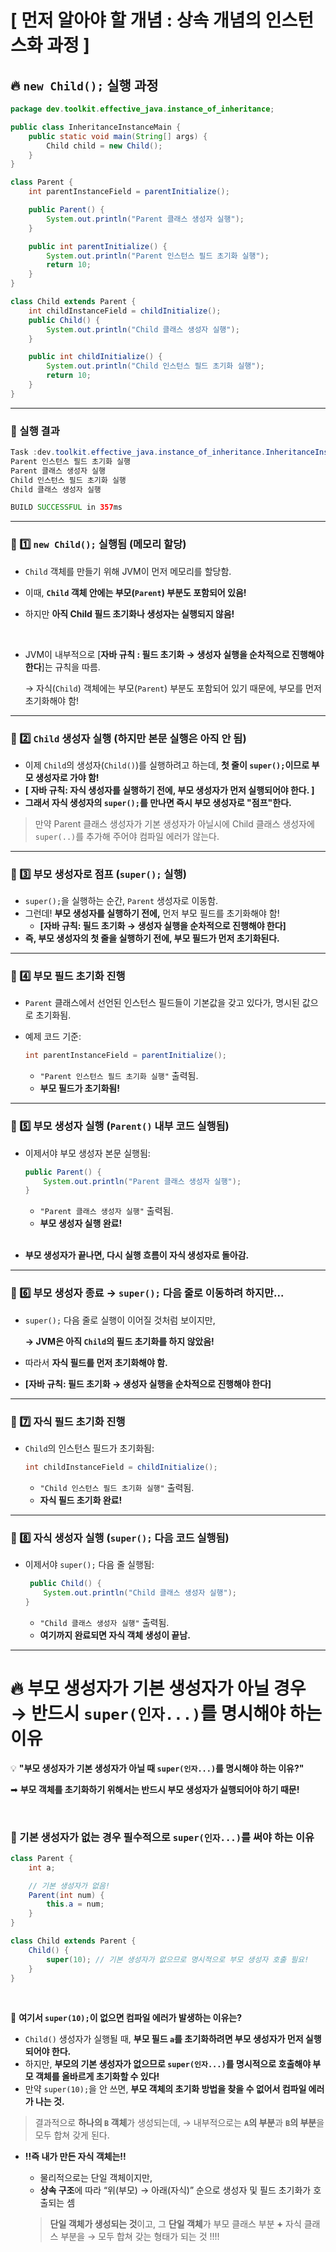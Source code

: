 # [ 먼저 알아야 할 개념 : 상속 개념의 인스턴스화 과정 ]

## **🔥 `new Child();` 실행 과정**

```java
package dev.toolkit.effective_java.instance_of_inheritance;

public class InheritanceInstanceMain {
    public static void main(String[] args) {
        Child child = new Child();
    }
}

class Parent {
    int parentInstanceField = parentInitialize();

    public Parent() {
        System.out.println("Parent 클래스 생성자 실행");
    }

    public int parentInitialize() {
        System.out.println("Parent 인스턴스 필드 초기화 실행");
        return 10;
    }
}

class Child extends Parent {
    int childInstanceField = childInitialize();
    public Child() {
        System.out.println("Child 클래스 생성자 실행");
    }

    public int childInitialize() {
        System.out.println("Child 인스턴스 필드 초기화 실행");
        return 10;
    }
}
```
---

### **📌 실행 결과**
```java
Task :dev.toolkit.effective_java.instance_of_inheritance.InheritanceInstanceMain.main()
Parent 인스턴스 필드 초기화 실행
Parent 클래스 생성자 실행
Child 인스턴스 필드 초기화 실행
Child 클래스 생성자 실행

BUILD SUCCESSFUL in 357ms
```
---

### **📌 1️⃣ `new Child();` 실행됨 (메모리 할당)**

- `Child` 객체를 만들기 위해 JVM이 먼저 메모리를 할당함.
- 이때, **`Child` 객체 안에는 부모(`Parent`) 부분도 포함되어 있음!**
- 하지만 **아직 Child 필드 초기화나 생성자는 실행되지 않음!**
   
    <br>

- JVM이 내부적으로 [**자바 규칙 : 필드 초기화 → 생성자 실행을 순차적으로 진행해야 한다**]는 규칙을 따름.

  → 자식(`Child`) 객체에는 부모(`Parent`) 부분도 포함되어 있기 때문에, 부모를 먼저 초기화해야 함!


---

### **📌 2️⃣ `Child` 생성자 실행 (하지만 본문 실행은 아직 안 됨)**

- 이제 `Child`의 생성자(`Child()`)를 실행하려고 하는데, **첫 줄이 `super();`이므로 부모 생성자로 가야 함!**
- **[ 자바 규칙: 자식 생성자를 실행하기 전에, 부모 생성자가 먼저 실행되어야 한다. ]**
- **그래서 자식 생성자의 `super();`를 만나면 즉시 부모 생성자로 "점프"한다.**
> 만약 Parent 클래스 생성자가 기본 생성자가 아닐시에 Child 클래스 생성자에 `super(..)`를 추가해 주어야 컴파일 에러가 않는다.
---

### **📌 3️⃣ 부모 생성자로 점프 (`super();` 실행)**

- `super();`을 실행하는 순간, `Parent` 생성자로 이동함.
- 그런데! **부모 생성자를 실행하기 전에,** 먼저 부모 필드를 초기화해야 함!
    - **[자바 규칙: 필드 초기화 → 생성자 실행을 순차적으로 진행해야 한다]**
- **즉, 부모 생성자의 첫 줄을 실행하기 전에, 부모 필드가 먼저 초기화된다.**

---

### **📌 4️⃣ 부모 필드 초기화 진행**

- `Parent` 클래스에서 선언된 인스턴스 필드들이 기본값을 갖고 있다가, 명시된 값으로 초기화됨.
- 예제 코드 기준:

    ```java
    int parentInstanceField = parentInitialize();
    ```

    - `"Parent 인스턴스 필드 초기화 실행"` 출력됨.
    - **부모 필드가 초기화됨!**

---

### **📌 5️⃣ 부모 생성자 실행 (`Parent()` 내부 코드 실행됨)**

- 이제서야 부모 생성자 본문 실행됨:

    ```java
    public Parent() {
        System.out.println("Parent 클래스 생성자 실행");
    }
    ```

    - `"Parent 클래스 생성자 실행"` 출력됨.
    - **부모 생성자 실행 완료!**
    
    <br>
  
- **부모 생성자가 끝나면, 다시 실행 흐름이 자식 생성자로 돌아감.**

---

### **📌 6️⃣ 부모 생성자 종료 → `super();` 다음 줄로 이동하려 하지만...**

- `super();` 다음 줄로 실행이 이어질 것처럼 보이지만,

  **→ JVM은 아직 `Child`의 필드 초기화를 하지 않았음!**

- 따라서 **자식 필드를 먼저 초기화해야 함.**
- **[자바 규칙: 필드 초기화 → 생성자 실행을 순차적으로 진행해야 한다]**

---

### **📌 7️⃣ 자식 필드 초기화 진행**

- `Child`의 인스턴스 필드가 초기화됨:

    ```java
    int childInstanceField = childInitialize();
    ```

    - `"Child 인스턴스 필드 초기화 실행"` 출력됨.
    - **자식 필드 초기화 완료!**

---

### **📌 8️⃣ 자식 생성자 실행 (`super();` 다음 코드 실행됨)**

- 이제서야 `super();` 다음 줄 실행됨:

    ```java
     public Child() {
        System.out.println("Child 클래스 생성자 실행");
    }
    ```

    - `"Child 클래스 생성자 실행"` 출력됨.
    - **여기까지 완료되면 자식 객체 생성이 끝남.**

---

# **🔥 부모 생성자가 기본 생성자가 아닐 경우 → 반드시 `super(인자...)`를 명시해야 하는 이유**

💡 **"부모 생성자가 기본 생성자가 아닐 때 `super(인자...)`를 명시해야 하는 이유?"**

➡ **부모 객체를 초기화하기 위해서는 반드시 부모 생성자가 실행되어야 하기 때문!**

<br>

### **📌 기본 생성자가 없는 경우 필수적으로 `super(인자...)`를 써야 하는 이유**

```java
class Parent {
    int a;

    // 기본 생성자가 없음!
    Parent(int num) {
        this.a = num;
    }
}

class Child extends Parent {
    Child() {
        super(10); // 기본 생성자가 없으므로 명시적으로 부모 생성자 호출 필요!
    }
}
```

<br>

📌 **여기서 `super(10);`이 없으면 컴파일 에러가 발생하는 이유는?**

- `Child()` 생성자가 실행될 때, **부모 필드 `a`를 초기화하려면 부모 생성자가 먼저 실행되어야 한다.**
- 하지만, **부모의 기본 생성자가 없으므로 `super(인자...)`를 명시적으로 호출해야 부모 객체를 올바르게 초기화할 수 있다!**
- 만약 `super(10);`을 안 쓰면, **부모 객체의 초기화 방법을 찾을 수 없어서 컴파일 에러가 나는 것.**

> 결과적으로 **하나의 `B` 객체**가 생성되는데,
→ 내부적으로는 **`A`의 부분**과 **`B`의 부분**을 모두 합쳐 갖게 된다.
>
- **!!즉 내가 만든 자식 객체는!!**
    - 물리적으로는 단일 객체이지만,
    - **상속 구조**에 따라 “위(부모) → 아래(자식)” 순으로 생성자 및 필드 초기화가 호출되는 셈

  > **단일 객체가 생성되는 것**이고, 그 **단일 객체**가 부모 클래스 부분 **+** 자식 클래스 부분을
  → 모두 합쳐 갖는 형태가 되는 것 !!!!

